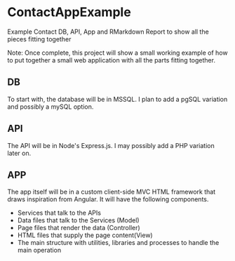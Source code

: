 # ContactAppExample
Example Contact DB, API, App and RMarkdown Report to show all the pieces fitting together

Note: Once complete, this project will show a small working example of how to put together a small web application with all the parts fitting together.

## DB

To start with, the database will be in MSSQL. I plan to add a pgSQL variation and possibly a mySQL option.

## API

The API will be in Node's Express.js. I may possibly add a PHP variation later on.

## APP

The app itself will be in a custom client-side MVC HTML framework that draws inspiration from Angular. It will have the following components.

 - Services that talk to the APIs
 - Data files that talk to the Services (Model)
 - Page files that render the data (Controller)
 - HTML files that supply the page content(View)
 - The main structure with utilities, libraries and processes to handle the main operation

